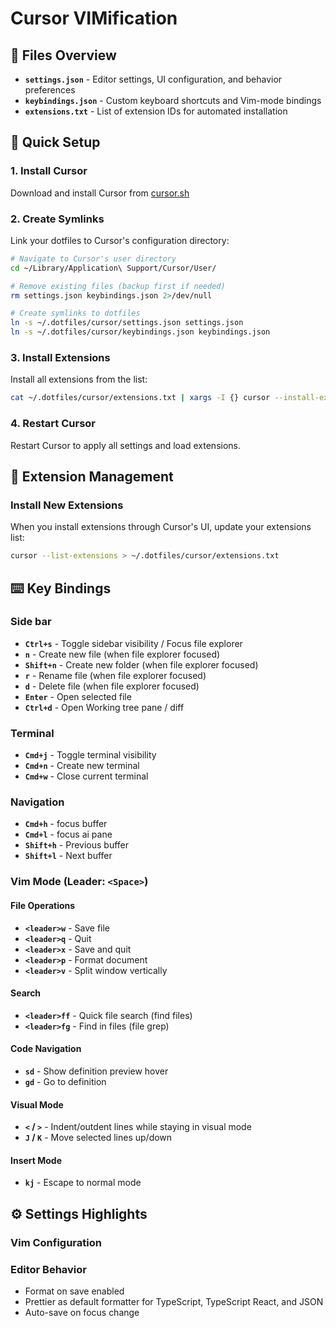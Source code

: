 # Cursor VIMification

## 📁 Files Overview

- **`settings.json`** - Editor settings, UI configuration, and behavior preferences
- **`keybindings.json`** - Custom keyboard shortcuts and Vim-mode bindings
- **`extensions.txt`** - List of extension IDs for automated installation

## 🚀 Quick Setup

### 1. Install Cursor

Download and install Cursor from [cursor.sh](https://cursor.sh/)

### 2. Create Symlinks

Link your dotfiles to Cursor's configuration directory:

```bash
# Navigate to Cursor's user directory
cd ~/Library/Application\ Support/Cursor/User/

# Remove existing files (backup first if needed)
rm settings.json keybindings.json 2>/dev/null

# Create symlinks to dotfiles
ln -s ~/.dotfiles/cursor/settings.json settings.json
ln -s ~/.dotfiles/cursor/keybindings.json keybindings.json
```

### 3. Install Extensions

Install all extensions from the list:

```bash
cat ~/.dotfiles/cursor/extensions.txt | xargs -I {} cursor --install-extension {}
```

### 4. Restart Cursor

Restart Cursor to apply all settings and load extensions.

## 🔧 Extension Management

### Install New Extensions

When you install extensions through Cursor's UI, update your extensions list:

```bash
cursor --list-extensions > ~/.dotfiles/cursor/extensions.txt
```

## ⌨️ Key Bindings

### Side bar

- **`Ctrl+s`** - Toggle sidebar visibility / Focus file explorer
- **`n`** - Create new file (when file explorer focused)
- **`Shift+n`** - Create new folder (when file explorer focused)
- **`r`** - Rename file (when file explorer focused)
- **`d`** - Delete file (when file explorer focused)
- **`Enter`** - Open selected file
- **`Ctrl+d`** - Open Working tree pane / diff

### Terminal

- **`Cmd+j`** - Toggle terminal visibility
- **`Cmd+n`** - Create new terminal
- **`Cmd+w`** - Close current terminal

### Navigation

- **`Cmd+h`** - focus buffer
- **`Cmd+l`** - focus ai pane
- **`Shift+h`** - Previous buffer
- **`Shift+l`** - Next buffer

### Vim Mode (Leader: `<Space>`)

#### File Operations

- **`<leader>w`** - Save file
- **`<leader>q`** - Quit
- **`<leader>x`** - Save and quit
- **`<leader>p`** - Format document
- **`<leader>v`** - Split window vertically

#### Search

- **`<leader>ff`** - Quick file search (find files)
- **`<leader>fg`** - Find in files (file grep)

#### Code Navigation

- **`sd`** - Show definition preview hover
- **`gd`** - Go to definition

#### Visual Mode

- **`<` / `>`** - Indent/outdent lines while staying in visual mode
- **`J` / `K`** - Move selected lines up/down

#### Insert Mode

- **`kj`** - Escape to normal mode

## ⚙️ Settings Highlights

### Vim Configuration

### Editor Behavior

- Format on save enabled
- Prettier as default formatter for TypeScript, TypeScript React, and JSON
- Auto-save on focus change
